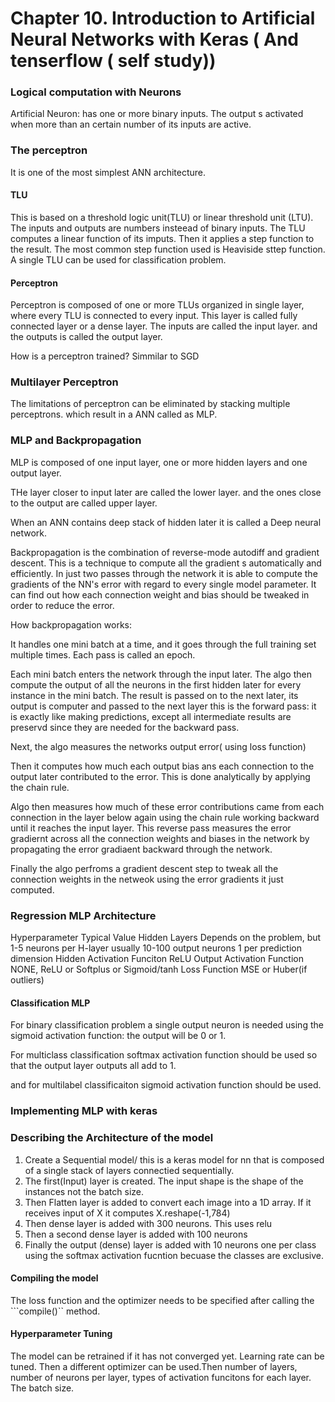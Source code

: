 # Chapter 10. Introduction to Artificial Neural Networks with Keras ( And tenserflow ( self study))

### Logical computation with Neurons

Artificial Neuron: has one or more binary inputs. The output s activated when more than an certain number of its inputs are active.


### The perceptron

It is one of the most simplest ANN architecture. 
#### TLU
This is based on a threshold logic unit(TLU) or linear threshold unit (LTU). The inputs and outputs are numbers insteead of binary inputs. The TLU computes a linear function of its imputs. Then it applies a step function to the result. The most common step function used is Heaviside sttep function. A single TLU can be used for classification problem.

#### Perceptron

Perceptron is composed of one or more TLUs organized in single layer, where every TLU is connected to every input. This layer is called fully connected layer or a dense layer. The inputs are called the input layer. and the outputs is called the output layer. 

How is a perceptron trained?
Simmilar to SGD

### Multilayer Perceptron

The limitations of perceptron can be eliminated by stacking multiple perceptrons. which result in a ANN called as MLP.

### MLP and Backpropagation

MLP is composed of one input layer, one or more hidden layers and one output layer.

THe layer closer to input later are called the lower layer. and the ones close to the output are called upper layer. 

When an ANN contains deep stack of hidden later it is called a Deep neural network.

Backpropagation is the combination of reverse-mode autodiff and gradient descent. This is a technique to compute all the gradient s automatically and efficiently. In just two passes through the network it is able to compute the gradients of the NN's error with regard to every single model parameter. It can find out how each connection weight and bias should be tweaked in order to reduce the error. 


How backpropagation works:

It handles one mini batch at a time, and it goes through the full training set multiple times. Each pass is called an epoch.

Each mini batch enters the network through the input later. The algo then compute the output of all the neurons in the first hidden later for every instance in the mini batch. The result is passed on to the next later, its output is computer and passed to the next layer this is the forward pass: it is exactly like making predictions, except all intermediate results are preservd since they are needed for the backward pass.

Next, the algo measures the networks output error( using loss function)

Then it computes how much each output bias ans each connection to the output later contributed to the error. This is done analytically by applying the chain rule.

Algo then measures how much of these error contributions came from each connection in the layer below again using the chain rule working backward until it reaches the input layer. 
This reverse pass measures the error gradiernt across all the connection weights and biases in the network by propagating the error gradiaent backward through the network.

Finally the algo perfroms a gradient descent step to tweak all the connection weights in the netweok using the error gradients it just computed. 


### Regression MLP Architecture

Hyperparameter              Typical Value
Hidden Layers               Depends on the problem, but 1-5
neurons per H-layer         usually 10-100
output neurons              1 per prediction dimension
Hidden Activation Funciton  ReLU
Output Activation Function  NONE, ReLU or Softplus or Sigmoid/tanh
Loss Function               MSE or Huber(if outliers)


#### Classification MLP
For binary classification problem a single output neuron is needed using the sigmoid activation function: the output will be 0 or 1. 

For multiclass classification softmax activation function should be used so that the output layer outputs all add to 1. 

and for multilabel classificaiton sigmoid activation function should be used. 



### Implementing MLP with keras


### Describing the Architecture of the model

1. Create a Sequential model/ this is a keras model for nn that is composed of a single stack of layers connectied sequentially. 
2. The first(Input) layer is created. The input shape is the shape of the instances not the batch size.
3. Then Flatten layer is added to convert each image into a 1D array. If it receives input of X it computes
X.reshape(-1,784)
4. Then dense layer is added with 300 neurons. This uses relu 
5. Then a second dense layer is added with 100 neurons
6. Finally the output (dense) layer is added with 10 neurons one per class using the softmax activation fucntion becuase the classes are exclusive.

#### Compiling the model
The loss function and the optimizer needs to be specified after calling the ```compile()`` method.

#### Hyperparameter Tuning

The model can be retrained if it has not converged yet.
Learning rate can be tuned. Then a different optimizer can be used.Then number of layers, number of neurons per layer, types of activation funcitons for each layer. The batch size. 